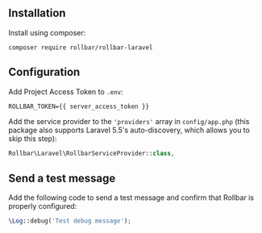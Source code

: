 ## Installation
Install using composer:
```
composer require rollbar/rollbar-laravel
```

## Configuration
Add Project Access Token to `.env`:

```
ROLLBAR_TOKEN={{ server_access_token }}
```

Add the service provider to the `'providers'` array in `config/app.php` (this package also supports Laravel 5.5's auto-discovery, which allows you to skip this step):

```php
Rollbar\Laravel\RollbarServiceProvider::class,
```

## Send a test message
Add the following code to send a test message and confirm that Rollbar is properly configured:

```php
\Log::debug('Test debug message');
```
